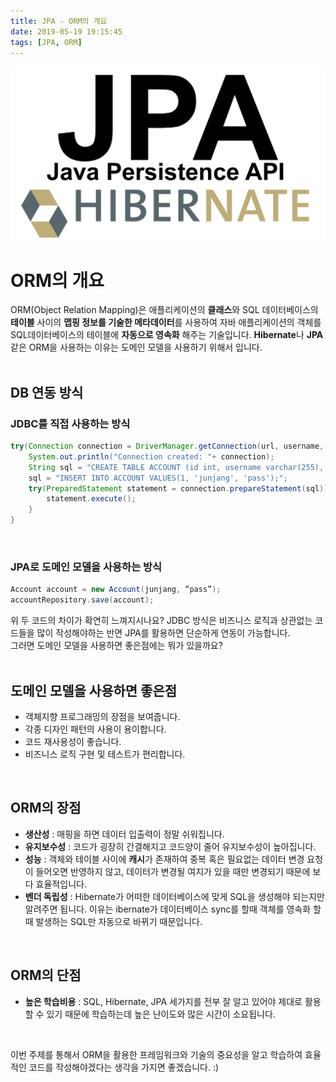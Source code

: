```yaml
---
title: JPA - ORM의 개요
date: 2019-05-19 19:15:45
tags: [JPA, ORM]
---
```


![images](/images/jpa/jpa.jpg)<br/>

# ORM의 개요
ORM(Object Relation Mapping)은 애플리케이션의 **클래스**와 SQL 데이터베이스의 **테이블** 사이의 ​**맵핑 정보를 기술한 메타데이터**​를 사용하여 자바 애플리케이션의 객체를 SQL데이터베이스의 테이블에 **자동으로 영속화​** 해주는 기술입니다.
**Hibernate**나 **JPA**같은 ORM을 사용하는 이유는 도메인 모델을 사용하기 위해서 입니다.<br/>
<br/>

## DB 연동 방식
### JDBC를 직접 사용하는 방식 
```java
try(Connection connection = DriverManager.getConnection(url, username, password)){
    System.out.println("Connection created: "+ connection);
    String sql = "CREATE TABLE ACCOUNT (id int, username varchar(255), password varchar(255));";
    sql = "INSERT INTO ACCOUNT VALUES(1, 'junjang', 'pass');";
    try(PreparedStatement statement = connection.prepareStatement(sql)){
        statement.execute();
    }
}
```
<br/>

### JPA로 도메인 모델을 사용하는 방식
```java
Account account = new Account(junjang, “pass”);
accountRepository.save(account);
```
위 두 코드의 차이가 확연히 느껴지시나요?
JDBC 방식은 비즈니스 로직과 상관없는 코드들을 많이 작성해야하는 반면 JPA를 활용하면 단순하게 연동이 가능합니다.<br/>
그러면 도메인 모델을 사용하면 좋은점에는 뭐가 있을까요? <br/>
<br/>

## 도메인 모델을 사용하면 좋은점
- 객체지향 프로그래밍의 장점을 보여줍니다.
- 각종 디자인 패턴의 사용이 용이합니다.
- 코드 재사용성이 좋습니다.
- 비즈니스 로직 구현 및 테스트가 편리합니다.

<br>

## ORM의 장점
- **생산성** : 매핑을 하면 데이터 입출력이 정말 쉬워집니다.
- **유지보수성** : 코드가 굉장히 간결해지고 코드양이 줄어 유지보수성이 높아집니다.
- **성능** : 객체와 테이블 사이에 **캐시**가 존재하여 중복 혹은 필요없는 데이터 변경 요청이 들어오면 반영하지 않고, 데이터가 변경될 여지가 있을 때만 변경되기 때문에 보다 효율적입니다.
- **벤더 독립성** : Hibernate가 어떠한 데이터베이스에 맞게 SQL을 생성해야 되는지만 알려주면 됩니다. 이유는 ibernate가 데이터베이스 sync를 할때 객체를 영속화 할때 발생하는 SQL만 자동으로 바뀌기 때문입니다.

<br/>

## ORM의 단점
- **높은 학습비용** : SQL, Hibernate, JPA 세가지를 전부 잘 알고 있어야 제대로 활용할 수 있기 때문에 학습하는데 높은 난이도와 많은 시간이 소요됩니다.<br/>
<br/>

이번 주제를 통해서 ORM을 활용한 프레임워크와 기술의 중요성을 알고 학습하여 효율적인 코드를 작성해야겠다는 생각을 가지면 좋겠습니다. :)